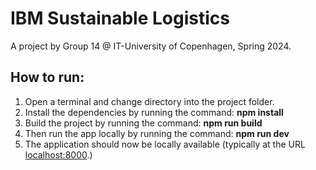 <h1>IBM Sustainable Logistics</h1>
<p>A project by Group 14 @ IT-University of Copenhagen, Spring 2024.</p>

<h2>How to run:</h2>
<ol>
  <li>Open a terminal and change directory into the project folder.</li>
  <li> Install the dependencies by running the command: <b>npm install</b></li>
  <li>Build the project by running the command: <b>npm run build</b></li>
  <li>Then run the app locally by running the command: <b>npm run dev</b></li>
  <li>The application should now be locally available (typically at the URL <a href="http://localhost:8000">localhost:8000</a>.)</li>
</ol> 
